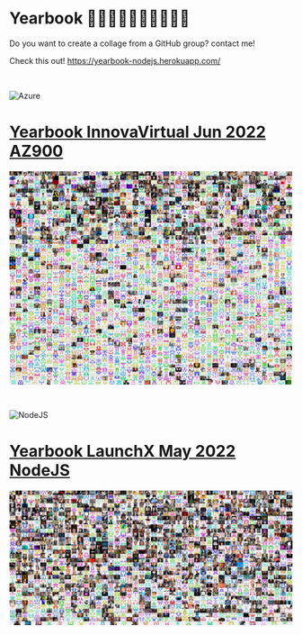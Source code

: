 # Yearbook 👩‍🦰👨‍🦱👩‍🦱👦🧑👨‍🎓

Do you want to create a collage from a GitHub group? contact me!

Check this out! https://yearbook-nodejs.herokuapp.com/

<br>

![Azure](https://img.shields.io/badge/Azure-0089D6?style=flat-square&logo=microsoft-azure&logoColor=white)
<a href="https://yearbook-nodejs.herokuapp.com/" title="Yearbook InnovaVirtual Jun 2022 AZ900!"> <h1>Yearbook InnovaVirtual Jun 2022 AZ900</h1> </a>
<img align="center" src="./images/yearbook-az900.png" />


<br>

![NodeJS](https://img.shields.io/badge/Node.js-43853D?style=flat-square&logo=node.js&logoColor=white)
<a href="https://yearbook-nodejs.herokuapp.com/" title="Yearbook LaunchX May 2022 Woopa!"> <h1>Yearbook LaunchX May 2022 NodeJS</h1> </a>
<img align="center" src="./images/yearbook-nodejs.png" />
